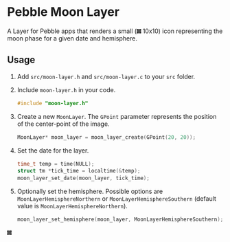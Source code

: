 # Pebble Moon Layer

A Layer for Pebble apps that renders a small (![Phases](phases.gif) 10x10) icon representing the moon phase for a given date and hemisphere.

## Usage

1. Add `src/moon-layer.h` and `src/moon-layer.c` to your `src` folder.
2. Include `moon-layer.h` in your code.

    ```c
    #include "moon-layer.h"
    ```
3. Create a new ``MoonLayer``. The `GPoint` parameter represents the position of the center-point of the image.

    ```c
    MoonLayer* moon_layer = moon_layer_create(GPoint(20, 20));
    ```

4. Set the date for the layer.

    ```c
    time_t temp = time(NULL);
    struct tm *tick_time = localtime(&temp);
    moon_layer_set_date(moon_layer, tick_time);
    ```

5. Optionally set the hemisphere. Possible options are `MoonLayerHemisphereNorthern` or `MoonLayerHemisphereSouthern` (default value is `MoonLayerHemisphereNorthern`).

    ```c
    moon_layer_set_hemisphere(moon_layer, MoonLayerHemisphereSouthern);
    ```

![Phases](phases.gif)
